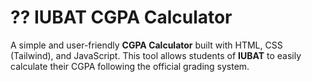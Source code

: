 # ?? IUBAT CGPA Calculator 
 
A simple and user-friendly **CGPA Calculator** built with HTML, CSS (Tailwind), and JavaScript. 
This tool allows students of **IUBAT** to easily calculate their CGPA following the official grading system. 
